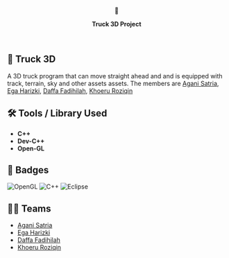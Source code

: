 <br/>
<div align="center">  
  🚚
  <p><strong>Truck 3D Project</strong></p>
</div>
<br/>

## 🚚 Truck 3D

A 3D truck program that can move straight ahead and and is equipped with track, terrain, sky and other assets assets. The members are [Agani Satria](https://github.com/), [Ega Harizki](), [Daffa Fadihilah](), [Khoeru Roziqin](https://github.com/roziqinkhoeru)

## 🛠 Tools / Library Used

- **C++**
- **Dev-C++**
- **Open-GL**

## 📛 Badges

![OpenGL](https://img.shields.io/badge/OpenGL-%23FFFFFF.svg?style=for-the-badge&logo=opengl)
![C++](https://img.shields.io/badge/c++-%2300599C.svg?style=for-the-badge&logo=c%2B%2B&logoColor=white)
![Eclipse](https://img.shields.io/badge/Eclipse-FE7A16.svg?style=for-the-badge&logo=Eclipse&logoColor=white)

## 👨‍💻 Teams

- [Agani Satria](https://github.com/)
- [Ega Harizki]()
- [Daffa Fadihilah]()
- [Khoeru Roziqin](https://github.com/roziqinkhoeru)

